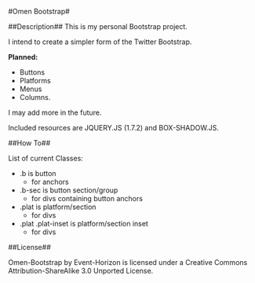 #Omen Bootstrap#

##Description##
This is my personal Bootstrap project. 

I intend to create a simpler form of the Twitter Bootstrap. 

**Planned:**
 - Buttons
 - Platforms
 - Menus
 - Columns.

I may add more in the future.



Included resources are JQUERY.JS (1.7.2) and BOX-SHADOW.JS.

##How To##

List of current Classes:
 - .b is button
    - for anchors
 - .b-sec is button section/group
    - for divs containing button anchors
 - .plat is platform/section
    - for divs
 - .plat .plat-inset is platform/section inset
    - for divs

##License##

Omen-Bootstrap by Event-Horizon is licensed under a Creative Commons Attribution-ShareAlike 3.0 Unported License.